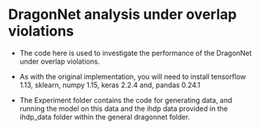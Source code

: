 # DragonNet analysis under overlap violations

- The code here is used to investigate the performance of the DragonNet under overlap violations.

- As with the original implementation, you will need to install tensorflow 1.13, sklearn, numpy 1.15, keras 2.2.4 and, pandas 0.24.1

- The Experiment folder contains the code for generating data, and running the model on this data and the ihdp data provided in the ihdp_data folder within the general dragonnet folder.





